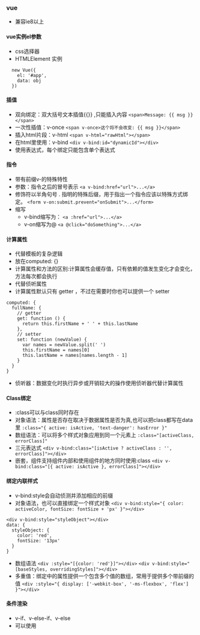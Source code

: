 
### vue
* 兼容ie8以上

#### vue实例el参数
* css选择器
* HTMLElement 实例
``` 
  new Vue({
    el: '#app',
    data: obj
  }) 
```
#### 插值
* 双向绑定：双大括号文本插值{{}} ,只能插入内容
`<span>Message: {{ msg }}</span>`
* 一次性插值：v-once
`<span v-once>这个将不会改变: {{ msg }}</span>`
* 插入html片段：v-html
`<span v-html="rawHtml"></span>`
* 在html里使用：v-bind
`<div v-bind:id="dynamicId"></div>`
* 使用表达式，每个绑定只能包含单个表达式
#### 指令
* 带有前缀v-的特殊特性
* 参数：指令之后的冒号表示
`<a v-bind:href="url">...</a>`
* 修饰符以半角句号 . 指明的特殊后缀，用于指出一个指令应该以特殊方式绑定。
`<form v-on:submit.prevent="onSubmit">...</form>`
* 缩写
    * v-bind缩写为：
     `<a :href="url">...</a>`
    * v-on缩写为@
    `<a @click="doSomething">...</a>`

#### 计算属性
* 代替模板的复杂逻辑
* 放在computed: {}
* 计算属性和方法的区别:计算属性会缓存值，只有依赖的值发生变化才会变化，方法每次都会执行
* 代替侦听属性
* 计算属性默认只有 getter ，不过在需要时你也可以提供一个 setter 
```
computed: {
  fullName: {
    // getter
    get: function () {
      return this.firstName + ' ' + this.lastName
    },
    // setter
    set: function (newValue) {
      var names = newValue.split(' ')
      this.firstName = names[0]
      this.lastName = names[names.length - 1]
    }
  }
}
```
* 侦听器：数据变化时执行异步或开销较大的操作使用侦听器代替计算属性

#### Class绑定
* :class可以与class同时存在
* 对象语法：属性是否存在取决于数据属性是否为真,也可以把class都写在data里
` :class="{ active: isActive, 'text-danger': hasError }" `
* 数组语法：可以将多个样式对象应用到同一个元素上
` :class="[activeClass, errorClass]" `
* 三元表达式
`<div v-bind:class="[isActive ? activeClass : '', errorClass]"></div>`
* 嵌套，组件支持组件内部和使用组件的地方同时使用:class
`<div v-bind:class="[{ active: isActive }, errorClass]"></div>`
#### 绑定内联样式
* v-bind:style会自动侦测并添加相应的前缀
* 对象语法，也可以直接绑定一个样式对象
`<div v-bind:style="{ color: activeColor, fontSize: fontSize + 'px' }"></div>`
```
<div v-bind:style="styleObject"></div>
data: {
  styleObject: {
    color: 'red',
    fontSize: '13px'
  }
}
```
* 数组语法
`<div :style="[{color: 'red'}]"></div>`
`<div v-bind:style="[baseStyles, overridingStyles]"></div>`
* 多重值：绑定中的属性提供一个包含多个值的数组，常用于提供多个带前缀的值
`<div :style="{ display: ['-webkit-box', '-ms-flexbox', 'flex'] }"></div>`
#### 条件渲染
* v-if、v-else-if、v-else
* 可以使用<template>包裹，template并不会渲染
* v-else 元素必须紧跟在带 v-if 或者 v-else-if 的元素的后面，否则它将不会被识别。
* v-else-if 也必须紧跟在带 v-if 或者 v-else-if 的元素之后
* 用 key 管理可复用的元素
```
<template v-if="loginType === 'username'">
  <label>Username</label>
  <input placeholder="Enter your username" key="username-input">
</template>
<template v-else>
  <label>Email</label>
  <input placeholder="Enter your email address" key="email-input">
</template>
```
* v-show：v-show渲染的元素会一直存在dom中，不支持template和v-else
* 当 v-if 与 v-for 一起使用时，v-for 具有比 v-if 更高的优先级

#### 列表渲染
* v-for 指令使用 item in items 语法，items 是源数据数组并且 item 是数组元素迭代的别名。
    * 第二个参数为当前项的索引
```
<ul id="example-1">
  <li v-for="item in items">
    {{ item.message }}
  </li>
</ul>
var example1 = new Vue({
  el: '#example-1',
  data: {
    items: [
      { message: 'Foo' },
      { message: 'Bar' }
    ]
  }
})
```
`(item, index) in items`
* of可以代替in，也可以使用<template>，组件使用v-for必须有key
* 迭代对象的属性
    * 第二个的参数为键名
    * 第三个参数为索引
    
`v-for="(value, key, index) in object"`
```
<ul id="v-for-object" class="demo">
  <li v-for="value in object">
    {{ value }}
  </li>
</ul>
new Vue({
  el: '#v-for-object',
  data: {
    object: {
      firstName: 'John',
      lastName: 'Doe',
      age: 30
    }
  }
})
```
* key,需要用v-bind绑定
`<div v-for="item in items" :key="item.id"><!-- 内容 --></div>`
* 数组更新检测，用数组索引修改、修改数组长度不会触发vue的检测
* 对象更改检测
    * Vue 不能检测对象属性的添加或删除
* 显示过滤
    * 计算属性
    * 方法
```
<li v-for="n in even(numbers)">{{ n }}</li>
data: {
  numbers: [ 1, 2, 3, 4, 5 ]
},
methods: {
  even: function (numbers) {
    return numbers.filter(function (number) {
      return number % 2 === 0
    })
  }
}
```
* 一段取值
```
<div>
  <span v-for="n in 10">{{ n }} </span>
</div>
结果
1 2 3 4 5 6 7 8 9 10
```
#### 事件处理
* v-on指令监听DOM事件，可以直接在写在v-on后面
`v-on:click="counter += 1"`
* 接收一个需要调用的方法名称，event参数为原生DOM事件
```
<button v-on:click="say">Say hi</button>
methods: {
    say: function (event) {
      alert(event)
    }
  }
```
* 带参数，用特殊变量 $event将原生DOM传入
```
<button v-on:click="say('hi', $event)">Say hi</button>
methods: {
    say: function (mesage,event) {
      
    }
  }
```
* 事件修饰符在事件后面加点v-on:click.stop
    * .stop：阻止单击事件继续传播
    * .prevent：提交事件不再重载页面
    * .capture： 添加事件监听器时使用事件捕获模式
    * .self：只当在 event.target 是当前元素自身时触发处理函数
    * .once：事件将只会触发一次
    * .passive：滚动事件的默认行为 (即滚动行为) 将会立即触发，而不会等待 `onScroll` 完成
* 按键修饰符，v-on 在监听键盘事件时添加按键修饰符，
`<input v-on:keyup.enter="submit">`
#### 表单输入绑定
* v-model在表弟那元素绑定
* v-model 会忽略所有表单元素的 value、checked、selected 特性的初始值，在data里设置初值
* 单个复选框值为布尔值，多个为数组
* 单选为选中的value值
* 选择框为选中的option里的值
* 多选选择框为数组
* 复选框，true-value可以绑定为true值
```
<input
  type="checkbox"
  v-model="toggle"
  true-value="yes"
  false-value="no"
>
// 当选中时
vm.toggle === 'yes'
// 当没有选中时
vm.toggle === 'no'
```
* 单选按钮
```
<input type="radio" v-model="pick" v-bind:value="a">
// 当选中时
vm.pick === vm.a
```
* 选项框的选项
```
<select v-model="selected">
    <!-- 内联对象字面量 -->
  <option v-bind:value="{ number: 123 }">123</option>
</select>
// 当选中时
typeof vm.selected // => 'object'
vm.selected.number // => 123
```
* 修饰符
    * lazy 修饰符，从而转变为使用 change 事件进行同步
    * .number自动将用户的输入值转为数值类型
    * .trim自动过滤用户输入的首尾空白字符
    
```
<!-- 在“change”时而非“input”时更新 -->
<input v-model.lazy="msg" >
```

    
    
 
         
          